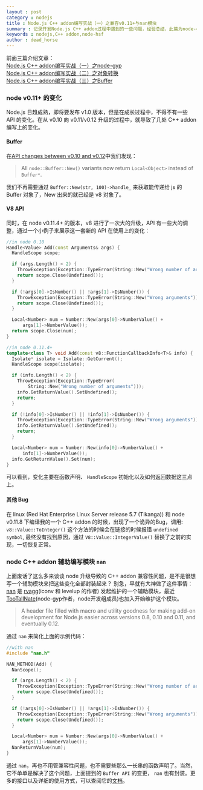 ```yaml
---
layout : post
category : nodejs 
title : Node.js C++ addon编写实战（一）之兼容v0.11+与nan模块
summary : 记录开发Node.js C++ addon过程中遇到的一些问题，经验总结，此篇为node-gyp的介绍。   
keywords : nodejs,C++ addon,node-hsf
author : dead_horse
---
```


前面三篇介绍文章：  
[Node.js C++ addon编写实战（一）之node-gyp](/nodejs/2012/10/08/c_addon_in_nodejs_node_gyp.html)   
[Node.js C++ addon编写实战（二）之对象转换 ](/nodejs/2012/10/09/c_addon_in_nodejs_object.html)   
[Node.js C++ addon编写实战（三）之Buffer](/nodejs/2012/10/10/c_addon_in_nodejs_buffer.html)   

### node v0.11+ 的变化  
Node.js 日趋成熟，即将要发布 v1.0 版本，但是在成长过程中，不得不有一些 API 的变化。在从 v0.10 向 v0.11/v0.12 升级的过程中，就导致了几处 C++ addon 编写上的变化。  

#### Buffer  
在[API changes between v0.10 and v0.12](https://github.com/joyent/node/wiki/API-changes-between-v0.10-and-v0.12)中我们发现： 
  > All `node::Buffer::New()` variants now return `Local<Object>` instead of `Buffer*`.  

我们不再需要通过 `Buffer::New(str, 100)->handle_` 来获取能传递给 js 的 Buffer 对象了，New 出来的就已经是 v8 对象了。   

#### V8 API  
同时，在 node v0.11.4+ 的版本，v8 进行了一次大的升级，API 有一些大的调整，通过一个小例子来展示这一套新的 API 在使用上的变化：   


```c++
//in node 0.10
Handle<Value> Add(const Arguments& args) {
  HandleScope scope;

  if (args.Length() < 2) {
    ThrowException(Exception::TypeError(String::New("Wrong number of arguments")));
    return scope.Close(Undefined());
  }

  if (!args[0]->IsNumber() || !args[1]->IsNumber()) {
    ThrowException(Exception::TypeError(String::New("Wrong arguments")));
    return scope.Close(Undefined());
  }

  Local<Number> num = Number::New(args[0]->NumberValue() +
      args[1]->NumberValue());
  return scope.Close(num);
}

//in node 0.11.4+  
template<class T> void Add(const v8::FunctionCallbackInfo<T>& info) {
  Isolate* isolate = Isolate::GetCurrent();
  HandleScope scope(isolate);

  if (info.Length() < 2) {
    ThrowException(Exception::TypeError(
        String::New("Wrong number of arguments")));
    info.GetReturnValue().SetUndefined();
    return;
  }

  if (!info[0]->IsNumber() || !info[1]->IsNumber()) {
    ThrowException(Exception::TypeError(String::New("Wrong arguments")));
    info.GetReturnValue().SetUndefined();
    return;
  }

  Local<Number> num = Number::New(info[0]->NumberValue() +
      info[1]->NumberValue());
  info.GetReturnValue().Set(num);
}
```

可以看到，变化主要在函数声明、 `HandleScope` 初始化以及如何返回数据这三点上。

#### 其他 Bug  
在 linux (Red Hat Enterprise Linux Server release 5.7 (Tikanga)) 和 node v0.11.8 下编译我的一个 C++ addon 的时候，出现了一个诡异的Bug，调用: `v8::Value::ToInteger()` 这个方法的时候会在链接的时候报错 `undefined symbol`, 最终没有找到原因，通过 `V8::Value::IntegerValue()` 替换了之前的实现，一切恢复正常。   


### node C++ addon 辅助编写模块 `nan`  
上面废话了这么多来谈谈 node 升级导致的 C++ addon 兼容性问题，是不是很想写一个辅助模块来把这些变化全部封装起来？ 别急，早就有大神做了这件事情：[nan](https://github.com/rvagg/nan) 是 [rvagg](https://github.com/rvagg)(iconv 和 levelup 的作者) 发起维护的一个辅助模块，最近[TooTallNate](https://github.com/TooTallNate)(node-gyp作者，node开发组成员)也加入开始维护这个模块。  
  
  >A header file filled with macro and utility goodness for making add-on development for Node.js easier across versions 0.8, 0.10 and 0.11, and eventually 0.12.

通过 `nan` 来简化上面的示例代码：  

```c++
//with nan
#include "nan.h"

NAN_METHOD(Add) {
  NanScope();

  if (args.Length() < 2) {
    ThrowException(Exception::TypeError(String::New("Wrong number of arguments")));
    return scope.Close(Undefined());
  }

  if (!args[0]->IsNumber() || !args[1]->IsNumber()) {
    ThrowException(Exception::TypeError(String::New("Wrong arguments")));
    return scope.Close(Undefined());
  }

  Local<Number> num = Number::New(args[0]->NumberValue() +
      args[1]->NumberValue());
  NanReturnValue(num);
}
```

通过 `nan`，再也不用管兼容性问题，也不需要些那么一长串的函数声明了。当然，它不单单是解决了这个问题，上面提到的 `Buffer API` 的变更， `nan` 也有封装。更多的接口以及详细的使用方式，可以查阅它的[文档](https://github.com/rvagg)。

